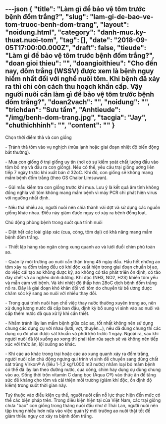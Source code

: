 ---json
{
    "title": "Làm gì để bảo vệ tôm trước bệnh đốm trắng?",
    "slug": "lam-gi-de-bao-ve-tom-truoc-benh-dom-trang",
    "layout": "noidung.html",
    "category": "danh-muc.ky-thuat.nuoi-tom",
    "tag": [],
    "date": "2018-09-05T17:00:00.000Z",
    "draft": false,
    "tieude": "Làm gì để bảo vệ tôm trước bệnh đốm trắng?",
    "doan gioi thieu": "",
    "doangioithieu": "Cho đến nay, đốm trắng (WSSV) được xem là bệnh nguy hiểm nhất đối với nghề nuôi tôm. Khi bệnh đã xảy ra thì chỉ còn cách thu hoạch khẩn cấp. Vậy người nuôi cần làm gì để bảo vệ tôm trước bệnh đốm trắng?",
    "doan2vach": "",
    "noidung": "",
    "trichdan": "Sưu tầm",
    "Anhtieude": "/img/benh-dom-trang.jpg",
    "tacgia": "Jay",
    "chuthichhinh": "",
    "__content__": ""
}
---
<p><span style="font-size:14px">Chọn thời điểm thả v&agrave; con giống</span></p>

<p><span style="font-size:14px">- Tr&aacute;nh thả t&ocirc;m v&agrave;o vụ nghịch (m&ugrave;a lạnh hoặc giai đoạn nhiệt độ biến động bất thường).</span></p>

<p><span style="font-size:14px">- Mua con giống ở trại giống uy t&iacute;n (nơi c&oacute; sự kiểm so&aacute;t chất lượng đầu v&agrave;o t&ocirc;m bố mẹ v&agrave; đầu ra con giống). Nếu c&oacute; thể, y&ecirc;u cầu trại giống ương li&ecirc;n tiếp 7 ng&agrave;y trước khi xuất b&aacute;n ở 32oC. Khi đ&oacute;, con giống sẽ kh&ocirc;ng mang mầm bệnh đốm trắng (theo GS Chalor Limsuwan).</span></p>

<p><span style="font-size:14px">- Gửi mẫu kiểm tra con giống trước khi mua. Lưu &yacute; l&agrave; kết quả &acirc;m t&iacute;nh kh&ocirc;ng đồng nghĩa với t&ocirc;m kh&ocirc;ng mang mầm bệnh v&igrave; m&aacute;y PCR chỉ ph&aacute;t hiện virus với ngưỡng nhất định.</span></p>

<p><span style="font-size:14px">- Nếu thả nhiều ao, người nu&ocirc;i n&ecirc;n chia th&agrave;nh v&agrave;i đợt v&agrave; sử dụng c&aacute;c nguồn giống kh&aacute;c nhau. Điều n&agrave;y giảm được nguy cơ xảy ra bệnh đồng loạt.</span></p>

<p><span style="font-size:14px">Chủ động ph&ograve;ng bệnh trong suốt qu&aacute; tr&igrave;nh nu&ocirc;i</span></p>

<p><span style="font-size:14px">- Diệt hết c&aacute;c lo&agrave;i gi&aacute;p x&aacute;c (cua, c&ograve;ng, t&ocirc;m dại) c&oacute; khả năng mang mầm bệnh đốm trắng.&nbsp;</span></p>

<p><span style="font-size:14px">- Thiết lập h&agrave;ng r&agrave;o ngăn c&ograve;ng xung quanh ao v&agrave; lưới đuổi chim phủ to&agrave;n ao.</span></p>

<p><span style="font-size:14px">- Quản l&yacute; m&ocirc;i trường ao nu&ocirc;i cẩn thận trong 45 ng&agrave;y đầu. Hầu hết những ao t&ocirc;m xảy ra đốm trắng đều c&oacute; kh&iacute; độc xuất hiện trong giai đoạn chuẩn bị ao, do việc cải tạo ao kh&ocirc;ng được kỹ, ao kh&ocirc;ng c&oacute; tảo ph&aacute;t triển ổn định, c&oacute; tảo đ&aacute;y chết v&agrave; ao ngh&egrave;o dinh dưỡng. Kh&iacute; độc (NH3, NO2, H2S) khiến t&ocirc;m yếu v&agrave; mẫn cảm với bệnh. V&agrave; khi nhiệt độ thấp hơn 28oC dịch bệnh đốm trắng nổ ra. Đ&acirc;y l&agrave; giai đoạn kh&oacute; khăn đối với t&ocirc;m do chuyển từ bể ương được chăm s&oacute;c kỹ sang ao nu&ocirc;i với nhiều thay đổi.</span></p>

<p><span style="font-size:14px">- Trong qu&aacute; tr&igrave;nh nu&ocirc;i hạn chế việc thay nước thường xuy&ecirc;n trong ao, n&ecirc;n xử dụng lượng nước đ&atilde; cấp ban đầu, định kỳ bổ sung vi sinh v&agrave;o ao nu&ocirc;i v&agrave; cấp th&ecirc;m nước đ&atilde; qua xử l&yacute; khi cần thiết.</span></p>

<p><span style="font-size:14px">- Nhằm tr&aacute;nh l&acirc;y lan mầm bệnh giữa c&aacute;c ao, tốt nhất kh&ocirc;ng n&ecirc;n sử dụng chung c&aacute;c dụng cụ với nhau (lưới, vợt, thuyền...), nếu đ&atilde; d&ugrave;ng chung th&igrave; c&aacute;c dụng cụ đ&oacute; phải được s&aacute;t khuẩn v&agrave; phơi kh&ocirc; trước 1 ng&agrave;y. Ngo&agrave;i ra, sau khi người nu&ocirc;i đ&atilde; lội xuống ao xong th&igrave; phải tắm rửa sạch sẽ v&agrave; kh&ocirc;ng n&ecirc;n tiếp x&uacute;c với thức ăn, lội xuống ao kh&aacute;c.</span></p>

<p><span style="font-size:14px">- Khi c&aacute;c ao kh&aacute;c trong trại hoặc c&aacute;c ao xung quanh xảy ra đốm trắng, người nu&ocirc;i cần chủ động ngưng qui tr&igrave;nh vi sinh để chuyển sang d&ugrave;ng chất s&aacute;t tr&ugrave;ng Virkon&reg; A (liều 1-1,2 kg/1.000 m3 nước) nhằm loại bỏ mầm bệnh c&oacute; thể đ&atilde; l&acirc;y lan theo đường nước, cua c&ograve;ng, chim hay dụng cụ d&ugrave;ng chung v&agrave;o ao. Đồng thời trộn vitamin C dạng bọc (Aqua C&reg;) v&agrave;o thức ăn để tăng sức đề kh&aacute;ng cho t&ocirc;m v&agrave; cải thiện m&ocirc;i trường (giảm kh&iacute; độc, ổn định độ kiềm) trong suốt thời gian n&agrave;y.&nbsp;&nbsp;</span></p>

<p><span style="font-size:14px">Tuỳ thuộc v&agrave;o điều kiện cụ thể, người nu&ocirc;i cần nỗ lực thực hiện đến mức c&oacute; thể c&aacute;c biện ph&aacute;p tr&ecirc;n. Trong điều kiện hiện tại của Việt Nam, c&aacute;c trại giống chưa &quot;bao&quot; con giống trong th&aacute;ng nu&ocirc;i đầu như ở Th&aacute;i Lan, người nu&ocirc;i n&ecirc;n tập trung nhiều hơn nữa v&agrave;o việc quản l&yacute; m&ocirc;i trường ao nu&ocirc;i thật tốt để giảm thiểu nguy cơ xảy ra bệnh đốm trắng.&nbsp;</span></p>
